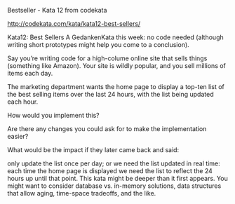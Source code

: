 Bestseller - Kata 12 from codekata

http://codekata.com/kata/kata12-best-sellers/

Kata12: Best Sellers
A GedankenKata this week: no code needed (although writing short prototypes might help you come to a conclusion).

Say you’re writing code for a high-colume online site that sells things (something like Amazon). Your site is wildly popular, and you sell millions of items each day.

The marketing department wants the home page to display a top-ten list of the best selling items over the last 24 hours, with the list being updated each hour.

How would you implement this?

Are there any changes you could ask for to make the implementation easier?

What would be the impact if they later came back and said:

only update the list once per day; or
we need the list updated in real time: each time the home page is displayed we need the list to reflect the 24 hours up until that point.
This kata might be deeper than it first appears. You might want to consider database vs. in-memory solutions, data structures that allow aging, time-space tradeoffs, and the like.
